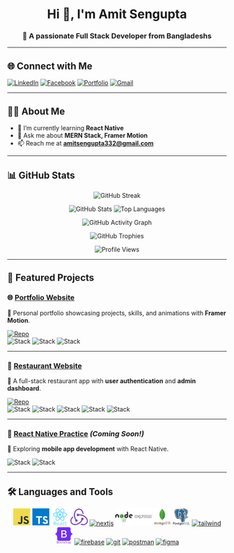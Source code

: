<h1 align="center">Hi 👋, I'm Amit Sengupta </h1>
<h3 align="center">🚀 A passionate Full Stack Developer from Bangladeshs</h3>

----

## 🌐 Connect with Me
[![LinkedIn](https://img.shields.io/badge/LinkedIn-blue?style=for-the-badge&logo=linkedin&logoColor=white)](https://www.linkedin.com/in/amit-sengupta-400083291/)
[![Facebook](https://img.shields.io/badge/Facebook-1877F2?style=for-the-badge&logo=facebook&logoColor=white)](https://www.facebook.com/amith.sen.37)
[![Portfolio](https://img.shields.io/badge/Portfolio-000000?style=for-the-badge&logo=react&logoColor=white)](https://amitsengupta.netlify.app/)
[![Gmail](https://img.shields.io/badge/Gmail-D14836?style=for-the-badge&logo=gmail&logoColor=white)](mailto:amitsengupta332@gmail.com)

---

## 👨‍💻 About Me
- 🌱 I’m currently learning **React Native**  
- 💬 Ask me about **MERN Stack, Framer Motion**  
- 📫 Reach me at **amitsengupta332@gmail.com**

---

## 📊 GitHub Stats
<p align="center">
  <!-- Streak -->
  <img src="https://github-readme-streak-stats.herokuapp.com?user=Amitsengupta332&theme=tokyonight&hide_border=true" alt="GitHub Streak" />
</p>

<p align="center">
  <!-- Main Stats -->
  <img src="https://github-readme-stats.vercel.app/api?username=Amitsengupta332&show_icons=true&theme=tokyonight&hide_border=true&count_private=true" alt="GitHub Stats" />
  
  <!-- Top Languages -->
  <img src="https://github-readme-stats.vercel.app/api/top-langs/?username=Amitsengupta332&layout=compact&theme=tokyonight&hide_border=true" alt="Top Languages" />
</p>

<p align="center">
  <!-- Contributions Snake -->
<!--   <img src="https://raw.githubusercontent.com/Amitsengupta332/Amitsengupta332/output/github-contribution-grid-snake.svg" alt="snake animation" /> -->
   

<p align="center">
  <!-- Activity Graph -->
  <img src="https://github-readme-activity-graph.vercel.app/graph?username=Amitsengupta332&bg_color=0d1117&color=58a6ff&line=58a6ff&point=ffffff&hide_border=true" alt="GitHub Activity Graph" />
</p>

<p align="center">
  <!-- Trophies -->
  <img src="https://github-profile-trophy.vercel.app/?username=Amitsengupta332&theme=tokyonight&no-frame=true&row=1&column=6" alt="GitHub Trophies" />
</p>

<p align="center">
  <!-- Profile Views -->
  <img src="https://komarev.com/ghpvc/?username=Amitsengupta332&label=Profile%20views&color=0e75b6&style=flat" alt="Profile Views" />
</p>

---

## 🚀 Featured Projects

### 🌐 [Portfolio Website](https://amitsengupta.netlify.app/)  
📌 Personal portfolio showcasing projects, skills, and animations with **Framer Motion**.  

[![Repo](https://img.shields.io/badge/Code-181717?style=for-the-badge&logo=github&logoColor=white)](https://github.com/Amitsengupta332)  
![Stack](https://img.shields.io/badge/Frontend-React-blue?style=for-the-badge) 
![Stack](https://img.shields.io/badge/UI-TailwindCSS-38B2AC?style=for-the-badge) 
![Stack](https://img.shields.io/badge/Animation-FramerMotion-ff69b4?style=for-the-badge)

---

### 🍴 [Restaurant Website](https://github.com/Amitsengupta332/restaurant)  
📌 A full-stack restaurant app with **user authentication** and **admin dashboard**.  

[![Repo](https://img.shields.io/badge/Code-181717?style=for-the-badge&logo=github&logoColor=white)](https://github.com/Amitsengupta332/restaurant)  
![Stack](https://img.shields.io/badge/Frontend-React-blue?style=for-the-badge) 
![Stack](https://img.shields.io/badge/Backend-Node.js-green?style=for-the-badge) 
![Stack](https://img.shields.io/badge/Framework-Express-black?style=for-the-badge) 
![Stack](https://img.shields.io/badge/Database-MongoDB-4ea94b?style=for-the-badge) 
![Stack](https://img.shields.io/badge/UI-TailwindCSS-38B2AC?style=for-the-badge)

---

### 📱 [React Native Practice](https://github.com/Amitsengupta332) *(Coming Soon!)*  
📌 Exploring **mobile app development** with React Native.  

![Stack](https://img.shields.io/badge/Mobile-ReactNative-61DAFB?style=for-the-badge) 
![Stack](https://img.shields.io/badge/Platform-Android%20%7C%20iOS-green?style=for-the-badge)

---

## 🛠 Languages and Tools
<p align="center">
  <a href="https://developer.mozilla.org/en-US/docs/Web/JavaScript"><img src="https://raw.githubusercontent.com/devicons/devicon/master/icons/javascript/javascript-original.svg" alt="javascript" width="40" height="40"/></a>
  <a href="https://www.typescriptlang.org/"><img src="https://raw.githubusercontent.com/devicons/devicon/master/icons/typescript/typescript-original.svg" alt="typescript" width="40" height="40"/></a>
  <a href="https://reactjs.org/"><img src="https://raw.githubusercontent.com/devicons/devicon/master/icons/react/react-original-wordmark.svg" alt="react" width="40" height="40"/></a>
  <a href="https://redux.js.org"><img src="https://raw.githubusercontent.com/devicons/devicon/master/icons/redux/redux-original.svg" alt="redux" width="40" height="40"/></a>
  <a href="https://nextjs.org/"><img src="https://cdn.worldvectorlogo.com/logos/nextjs-2.svg" alt="nextjs" width="40" height="40"/></a>
  <a href="https://nodejs.org"><img src="https://raw.githubusercontent.com/devicons/devicon/master/icons/nodejs/nodejs-original-wordmark.svg" alt="nodejs" width="40" height="40"/></a>
  <a href="https://expressjs.com"><img src="https://raw.githubusercontent.com/devicons/devicon/master/icons/express/express-original-wordmark.svg" alt="express" width="40" height="40"/></a>
  <a href="https://www.mongodb.com/"><img src="https://raw.githubusercontent.com/devicons/devicon/master/icons/mongodb/mongodb-original-wordmark.svg" alt="mongodb" width="40" height="40"/></a>
  <a href="https://www.postgresql.org"><img src="https://raw.githubusercontent.com/devicons/devicon/master/icons/postgresql/postgresql-original-wordmark.svg" alt="postgresql" width="40" height="40"/></a>
  <a href="https://tailwindcss.com/"><img src="https://www.vectorlogo.zone/logos/tailwindcss/tailwindcss-icon.svg" alt="tailwind" width="40" height="40"/></a>
  <a href="https://getbootstrap.com"><img src="https://raw.githubusercontent.com/devicons/devicon/master/icons/bootstrap/bootstrap-plain-wordmark.svg" alt="bootstrap" width="40" height="40"/></a>
  <a href="https://firebase.google.com/"><img src="https://www.vectorlogo.zone/logos/firebase/firebase-icon.svg" alt="firebase" width="40" height="40"/></a>
  <a href="https://git-scm.com/"><img src="https://www.vectorlogo.zone/logos/git-scm/git-scm-icon.svg" alt="git" width="40" height="40"/></a>
  <a href="https://postman.com"><img src="https://www.vectorlogo.zone/logos/getpostman/getpostman-icon.svg" alt="postman" width="40" height="40"/></a>
  <a href="https://www.figma.com/"><img src="https://www.vectorlogo.zone/logos/figma/figma-icon.svg" alt="figma" width="40" height="40"/></a>
</p>
